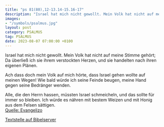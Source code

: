 ```yaml
---
title: "ps 81(80),12-13.14-15.16-17"
description: "Israel hat mich nicht gewollt. Mein Volk hat nicht auf meine Stimme gehört; Da überließ ich sie ihrem verstockten Herzen, und sie handelten nach ihren eigenen Plänen.  Ach dass doch mein Volk auf mich hörte, dass Israel gehen wollte auf meinen Wegen! Wie bald würde ich seine F...."
images:
- "/symbols/psalmus.jpg"
layout: post
category: PSALMUS
tag: PSALMUS
date: 2023-08-07 07:00:00 +0100
---
```

Israel hat mich nicht gewollt.
Mein Volk hat nicht auf meine Stimme gehört;
Da überließ ich sie ihrem verstockten Herzen,
und sie handelten nach ihren eigenen Plänen.

Ach dass doch mein Volk auf mich hörte,
dass Israel gehen wollte auf meinen Wegen!
Wie bald würde ich seine Feinde beugen,
meine Hand gegen seine Bedränger wenden.<!--more-->

Alle, die den Herrn hassen, müssten Israel schmeicheln,
und das sollte für immer so bleiben.
Ich würde es nähren mit bestem Weizen
und mit Honig aus dem Felsen sättigen.<br>
[Quelle: Evangelizo](https://evangeliumtagfuertag.org/DE/gospel)

[Textstelle auf Bibelserver](https://www.bibleserver.com/EU/ps81(80),12-13.14-15.16-17)
